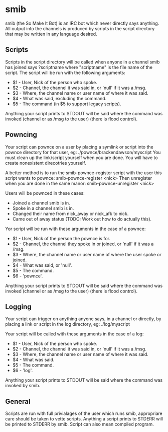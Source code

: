 smib
====
smib (the So Make It Bot) is an IRC bot which never directly says anything. All output into the channels is produced by scripts in the script directory that may be written in any language desired.

Scripts
-------
Scripts in the script directory will be called when anyone in a channel smib has joined says ?scriptname where "scriptname" is the file name of the script. The script will be run with the following arguments:
 * $1 - User, Nick of the person who spoke.
 * $2 - Channel, the channel it was said in, or 'null' if it was a /msg.
 * $3 - Where, the channel name or user name of where it was said.
 * $4 - What was said, excluding the command.
 * $5 - The command (in $5 to support legacy scripts).

Anything your script prints to STDOUT will be said where the command was invoked (channel or as /msg to the user) (there is flood control).

Powncing
--------
Your script can pownce on a user by placing a symlink or script into the pownce directory for that user, eg: ./pownce/brackendawson/myscript
You must clean up the link/script yourself when you are done. You will have to create nonexistent direcotries yourself.

A better method is to run the smib-pownce-register script with the user this script wants to pownce: smib-pownce-register \<nick\>
Then unregister when you are done in the same manor: smib-pownce-unregister \<nick\>

Users will be pownced in these cases:
 * Joined a channel smib is in.
 * Spoke in a channel smib is in.
 * Changed their name from nick\_away or nick\_afk to nick.
 * Came out of away status (TODO: Work out how to do actually this).

Yor script will be run with these arguments in the case of a pownce:
 * $1 - User, Nick of the person the pownce is for.
 * $2 - Channel, the channel they spoke in or joined, or 'null' if it was a /msg.
 * $3 - Where, the channel name or user name of where the user spoke or joined.
 * $4 - What was said, or 'null'.
 * $5 - The command.
 * $6 - 'pownce'.

Anything your script prints to STDOUT will be said where the command was invoked (channel or as /msg to the user) (there is flood control).

Logging
-------
Your script can trigger on anything anyone says, in a channel or directly, by placing a link or script in the log directory, eg: ./log/myscript

Your script will be called with these arguments in the case of a log:
 * $1 - User, Nick of the person who spoke.
 * $2 - Channel, the channel it was said in, or 'null' if it was a /msg.
 * $3 - Where, the channel name or user name of where it was said.
 * $4 - What was said.
 * $5 - The command.
 * $6 - 'log'.

Anything your script prints to STDOUT will be said where the command was invoked by smib.

General
-------
Scripts are run with full privialages of the user which runs smib, appropriare care should be taken to vette scripts.
Anything a script prints to STDERR will be printed to STDERR by smib.
Script can also mean compiled program.

